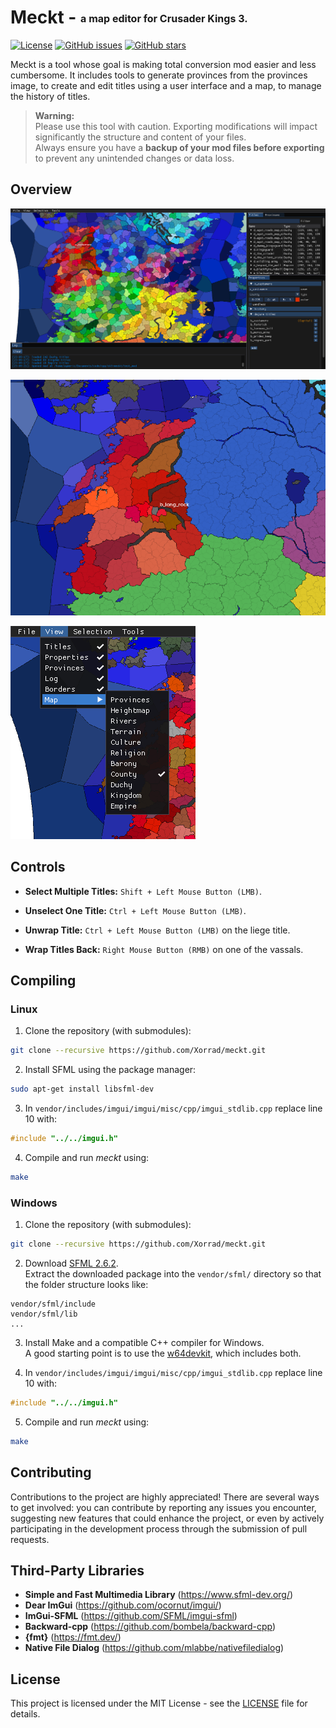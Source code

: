 # Meckt - <span style="font-size: 16px; vertical-align: middle;">a map editor for Crusader Kings 3.</span>

[![License](https://img.shields.io/badge/license-MIT-blue.svg)](https://opensource.org/licenses/MIT)
[![GitHub issues](https://img.shields.io/github/issues/xorrad/ck3-meckt)](https://github.com/xorrad/ck3-meckt/issues)
[![GitHub stars](https://img.shields.io/github/stars/xorrad/ck3-meckt.svg?style=flat&label=stars)](https://github.com/xorrad/ck3-meckt)

Meckt is a tool whose goal is making total conversion mod easier and less cumbersome. It includes tools to generate provinces from the provinces image, to create and edit titles using a user interface and a map, to manage the history of titles.

> **Warning:**  
> Please use this tool with caution. Exporting modifications will impact significantly the structure and content of your files.  
> Always ensure you have a **backup of your mod files before exporting** to prevent any unintended changes or data loss.  

## Overview

![overview](images/overview.png)  

![wrapping](images/wrapping.png)  

![views](images/views.png)

## Controls

- **Select Multiple Titles:** `Shift + Left Mouse Button (LMB)`.
- **Unselect One Title:** `Ctrl + Left Mouse Button (LMB)`.

- **Unwrap Title:** `Ctrl + Left Mouse Button (LMB)` on the liege title.
- **Wrap Titles Back:** `Right Mouse Button (RMB)` on one of the vassals.

## Compiling

### Linux

1. Clone the repository (with submodules):
```bash
git clone --recursive https://github.com/Xorrad/meckt.git
```

2. Install SFML using the package manager:
```bash
sudo apt-get install libsfml-dev
```

3. In `vendor/includes/imgui/imgui/misc/cpp/imgui_stdlib.cpp` replace line 10 with:
```cpp
#include "../../imgui.h"
```

4. Compile and run *meckt* using:
```bash
make
```


### Windows

1. Clone the repository (with submodules):
```bash
git clone --recursive https://github.com/Xorrad/meckt.git
```

2. Download [SFML 2.6.2](https://www.sfml-dev.org/download/sfml/2.6.2/).  
Extract the downloaded package into the `vendor/sfml/` directory so that the folder structure looks like:
```
vendor/sfml/include
vendor/sfml/lib
...
```

3. Install Make and a compatible C++ compiler for Windows.  
A good starting point is to use the [w64devkit](https://github.com/skeeto/w64devkit), which includes both.

4. In `vendor/includes/imgui/imgui/misc/cpp/imgui_stdlib.cpp` replace line 10 with:
```cpp
#include "../../imgui.h"
```

5. Compile and run *meckt* using:
```bash
make
```

## Contributing

Contributions to the project are highly appreciated! There are several ways to get involved: you can contribute by reporting any issues you encounter, suggesting new features that could enhance the project, or even by actively participating in the development process through the submission of pull requests.

## Third-Party Libraries

- **Simple and Fast Multimedia Library** (https://www.sfml-dev.org/)
- **Dear ImGui** (https://github.com/ocornut/imgui/)
- **ImGui-SFML** (https://github.com/SFML/imgui-sfml)
- **Backward-cpp** (https://github.com/bombela/backward-cpp)
- **{fmt}** (https://fmt.dev/)
- **Native File Dialog** (https://github.com/mlabbe/nativefiledialog)

## License

This project is licensed under the MIT License - see the [LICENSE](https://raw.githubusercontent.com/Xorrad/ck3-meckt/master/LICENSE) file for details.